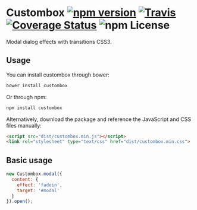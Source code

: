 Custombox [![npm version](https://badge.fury.io/js/custombox.svg)](https://badge.fury.io/js/custombox) [![Travis](https://travis-ci.org/dixso/custombox.svg?branch=master)](https://travis-ci.org/dixso/custombox) [![Coverage Status](https://coveralls.io/repos/github/dixso/custombox/badge.svg?branch=master)](https://coveralls.io/github/dixso/custombox?branch=master) ![npm License](http://img.shields.io/npm/l/custombox.svg?style=flat-square "npm License")
==========

Modal dialog effects with transitions CSS3.

Usage
-----

You can install custombox through bower:

```bash
bower install custombox
```

Or through npm:

```bash
npm install custombox
```

Alternatively, download the package and reference the JavaScript and CSS files manually:

```html
<script src="dist/custombox.min.js"></script>
<link rel="stylesheet" type="text/css" href="dist/custombox.min.css">
```

## Basic usage
```js
new Custombox.modal({
  content: {
    effect: 'fadein',
    target: '#modal'
  }
}).open();
```